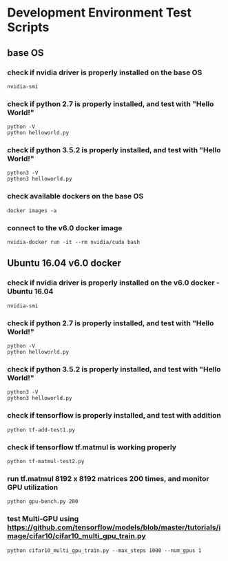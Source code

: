 # Development Environment Test Scripts

## base OS
### check if nvidia driver is properly installed on the base OS
```
nvidia-smi 
```

### check if python 2.7 is properly installed, and test with "Hello World!"
```
python -V
python helloworld.py 
```

### check if python 3.5.2 is properly installed, and test with "Hello World!"
```
python3 -V
python3 helloworld.py
```

### check available dockers on the base OS 
```
docker images -a
```

### connect to the v6.0 docker image
```
nvidia-docker run -it --rm nvidia/cuda bash
```

## Ubuntu 16.04 v6.0 docker
### check if nvidia driver is properly installed on the v6.0 docker - Ubuntu 16.04
```
nvidia-smi
```

### check if python 2.7 is properly installed, and test with "Hello World!"
```
python -V
python helloworld.py
```

### check if python 3.5.2 is properly installed, and test with "Hello World!"
```
python3 -V
python3 helloworld.py
```

### check if tensorflow is properly installed, and test with addition
```
python tf-add-test1.py      
```

### check if tensorflow tf.matmul is working properly
```
python tf-matmul-test2.py
```

### run tf.matmul 8192 x 8192 matrices 200 times, and monitor GPU utilization
```
python gpu-bench.py 200             
```

### test Multi-GPU using https://github.com/tensorflow/models/blob/master/tutorials/image/cifar10/cifar10_multi_gpu_train.py
```
python cifar10_multi_gpu_train.py --max_steps 1000 --num_gpus 1
```


